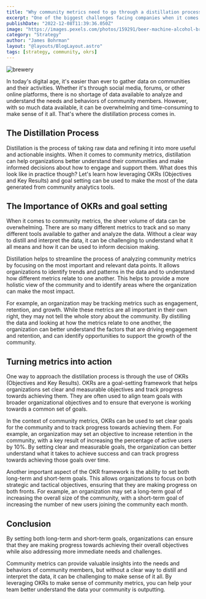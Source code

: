 ```yaml
---
title: "Why community metrics need to go through a distillation process"
excerpt: "One of the biggest challenges facing companies when it comes to community management is the sheer amount of data that is generated by these tools. From social media metrics to website analytics, there is a never-ending stream of information that can be overwhelming for even the most experienced community managers."
publishDate: "2022-12-08T11:39:36.050Z"
image: "https://images.pexels.com/photos/159291/beer-machine-alcohol-brewery-159291.jpeg?auto=compress&cs=tinysrgb&w=1260&h=750&dpr=2"
category: "Strategy"
author: "James Bohrman"
layout: "@layouts/BlogLayout.astro"
tags: [strategy, community, okrs]
---
```


![brewery](https://images.pexels.com/photos/159291/beer-machine-alcohol-brewery-159291.jpeg?auto=compress&cs=tinysrgb&w=1260&h=750&dpr=2)

In today's digital age, it's easier than ever to gather data on communities and their activities. Whether it's through social media, forums, or other online platforms, there is no shortage of data available to analyze and understand the needs and behaviors of community members. However, with so much data available, it can be overwhelming and time-consuming to make sense of it all. That's where the distillation process comes in.

## The Distillation Process

Distillation is the process of taking raw data and refining it into more useful and actionable insights. When it comes to community metrics, distillation can help organizations better understand their communities and make informed decisions about how to engage and support them. What does this look like in practice though? Let's learn how leveraging OKRs (Objectives and Key Results) and goal setting can be used to make the most of the data generated from community analytics tools.

## The Importance of OKRs and goal setting

When it comes to community metrics, the sheer volume of data can be overwhelming. There are so many different metrics to track and so many different tools available to gather and analyze the data. Without a clear way to distill and interpret the data, it can be challenging to understand what it all means and how it can be used to inform decision making.

Distillation helps to streamline the process of analyzing community metrics by focusing on the most important and relevant data points. It allows organizations to identify trends and patterns in the data and to understand how different metrics relate to one another. This helps to provide a more holistic view of the community and to identify areas where the organization can make the most impact.

For example, an organization may be tracking metrics such as engagement, retention, and growth. While these metrics are all important in their own right, they may not tell the whole story about the community. By distilling the data and looking at how the metrics relate to one another, the organization can better understand the factors that are driving engagement and retention, and can identify opportunities to support the growth of the community.

## Turning metrics into action

One way to approach the distillation process is through the use of OKRs (Objectives and Key Results). OKRs are a goal-setting framework that helps organizations set clear and measurable objectives and track progress towards achieving them. They are often used to align team goals with broader organizational objectives and to ensure that everyone is working towards a common set of goals.

In the context of community metrics, OKRs can be used to set clear goals for the community and to track progress towards achieving them. For example, an organization may set an objective to increase retention in the community, with a key result of increasing the percentage of active users by 10%. By setting clear and measurable goals, the organization can better understand what it takes to achieve success and can track progress towards achieving those goals over time.

Another important aspect of the OKR framework is the ability to set both long-term and short-term goals. This allows organizations to focus on both strategic and tactical objectives, ensuring that they are making progress on both fronts. For example, an organization may set a long-term goal of increasing the overall size of the community, with a short-term goal of increasing the number of new users joining the community each month.

## Conclusion

By setting both long-term and short-term goals, organizations can ensure that they are making progress towards achieving their overall objectives while also addressing more immediate needs and challenges.

Community metrics can provide valuable insights into the needs and behaviors of community members, but without a clear way to distill and interpret the data, it can be challenging to make sense of it all. By leveraging OKRs to make sense of community metrics, you can help your team better understand the data your community is outputting. 